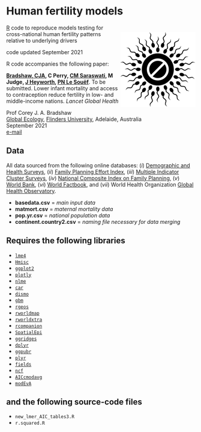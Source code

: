 # Human fertility models

<img align="right" src="contraception.png" alt="contraception" width="200" style="margin-top: 20px">

<a href="https://cran.r-project.org">R</a> code to reproduce models testing for cross-national human fertility patterns relative to underlying drivers

code updated September 2021

R code accompanies the following paper:

<strong><a href="https://globalecologyflinders.com/people/#DIRECTOR">Bradshaw, CJA</a>, C Perry, <a href="https://www.linkedin.com/in/chitra-maharani-saraswati-6bab3510b?originalSubdomain=au">CM Saraswati</a>, M Judge, <a href="https://research-repository.uwa.edu.au/en/persons/jane-heyworth">J Heyworth</a>, <a href="https://research-repository.uwa.edu.au/en/persons/peter-le-souef">PN Le Souëf</a></strong>. To be submitted. Lower infant mortality and access to contraception reduce fertility in low- and middle-income nations. <em>Lancet Global Health</em>

Prof Corey J. A. Bradshaw <br>
<a href="http://globalecologyflinders.com" target="_blank">Global Ecology</a>, <a href="http://flinders.edu.au" target="_blank">Flinders University</a>, Adelaide, Australia <br>
September 2021 <br>
<a href=mailto:corey.bradshaw@flinders.edu.au>e-mail</a> <br>


## Data
All data sourced from the following online databases: (<em>i</em>) <a href="http://dhsprogram.com">Demographic and Health Surveys</a>, (<em>ii</em>) <a href="http://track20.org/pages/data_analysis/policy/FPE.php">Family Planning Effort Index</a>, (<em>iii</em>) <a href="http://mics.unicef.org">Multiple Indicator Cluster Surveys</a>, (<em>iv</em>) <a href="http://track20.org/pages/data_analysis/policy/NCIFP.php">National Composite Index on Family Planning</a>, (<em>v</em>) <a href="http://data.worldbank.org">World Bank</a>, (<em>vi</em>) <a href="http://cia.gov/the-world-factbook">World Factbook</a>, and (<em>vii</em>) World Health Organization <a href="http://who.int/data/gho">Global Health Observatory</a>.
- <strong>basedata.csv</strong> = <em>main input data</em>
- <strong>matmort.csv</strong> = <em>maternal mortality data</em>
- <strong>pop.yr.csv</strong> = <em>national population data</em>
- <strong>continent.country2.csv</strong> = <em>naming file necessary for data merging</em>

## Requires the following libraries
- <code><a href="https://cran.r-project.org/web/packages/lme4/index.html">lme4</a></code>
- <code><a href="https://cran.r-project.org/web/packages/Hmisc/index.html">Hmisc</a></code>
- <code><a href="https://ggplot2.tidyverse.org/">ggplot2</a></code>
- <code><a href="https://plotly.com/r/">plotly</a></code>
- <code><a href="https://cran.r-project.org/web/packages/nlme/index.html">nlme</a></code>
- <code><a href="https://cran.r-project.org/web/packages/lme4/index.html">car</a></code>
- <code><a href="https://cran.r-project.org/web/packages/lme4/index.html">dismo</a></code>
- <code><a href="https://cran.r-project.org/web/packages/lme4/index.html">gbm</a></code>
- <code><a href="https://cran.r-project.org/web/packages/lme4/index.html">rgeos</a></code>
- <code><a href="https://cran.r-project.org/web/packages/lme4/index.html">rworldmap</a></code>
- <code><a href="https://cran.r-project.org/web/packages/lme4/index.html">rworldxtra</a></code>
- <code><a href="https://cran.r-project.org/web/packages/lme4/index.html">rcompanion</a></code>
- <code><a href="https://cran.r-project.org/web/packages/lme4/index.html">SpatialEpi</a></code>
- <code><a href="https://cran.r-project.org/web/packages/lme4/index.html">ggridges</a></code>
- <code><a href="https://cran.r-project.org/web/packages/lme4/index.html">dplyr</a></code>
- <code><a href="https://cran.r-project.org/web/packages/lme4/index.html">ggpubr</a></code>
- <code><a href="https://cran.r-project.org/web/packages/lme4/index.html">plyr</a></code>
- <code><a href="https://cran.r-project.org/web/packages/lme4/index.html">fields</a></code>
- <code><a href="https://cran.r-project.org/web/packages/lme4/index.html">ncf</a></code>
- <code><a href="https://cran.r-project.org/web/packages/lme4/index.html">AICcmodavg</a></code>
- <code><a href="https://cran.r-project.org/web/packages/lme4/index.html">modEvA</a></code>

## and the following source-code files
- <code>new_lmer_AIC_tables3.R</code>
- <code>r.squared.R</code>
